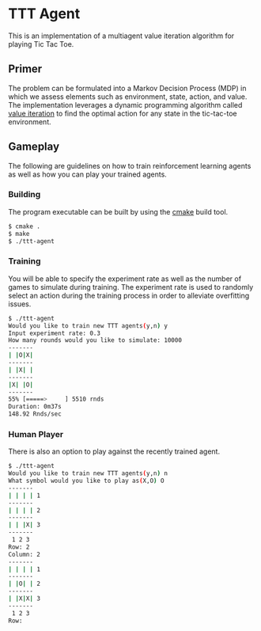 # TTT Agent

This is an implementation of a multiagent value iteration algorithm for playing Tic Tac Toe.

## Primer

The problem can be formulated into a Markov Decision Process (MDP) in which we assess elements such as 
environment, state, action, and value. The implementation leverages a dynamic programming algorithm called
[value iteration](https://web.mit.edu/dimitrib/www/Multiagent_VI.pdf) to find the optimal action for any
state in the tic-tac-toe environment.

## Gameplay

The following are guidelines on how to train reinforcement learning agents as well as how you can play your 
trained agents.

### Building

The program executable can be built by using the [cmake](https://cmake.org/) build tool.

```bash
$ cmake .
$ make
$ ./ttt-agent
```

### Training

You will be able to specify the experiment rate as well as the number of games to simulate during 
training. The experiment rate is used to randomly select an action during the training process in 
order to alleviate overfitting issues.

```bash
$ ./ttt-agent
Would you like to train new TTT agents(y,n) y
Input experiment rate: 0.3
How many rounds would you like to simulate: 10000
-------
| |O|X|
-------
| |X| |
-------
|X| |O|
-------
55% [=====>     ] 5510 rnds
Duration: 0m37s
148.92 Rnds/sec
```

### Human Player

There is also an option to play against the recently trained agent.

```bash
$ ./ttt-agent
Would you like to train new TTT agents(y,n) n
What symbol would you like to play as(X,O) O
-------
| | | | 1
-------
| | | | 2
-------
| | |X| 3
-------
 1 2 3
Row: 2
Column: 2
-------
| | | | 1
-------
| |O| | 2
-------
| |X|X| 3
-------
 1 2 3
Row: 
```